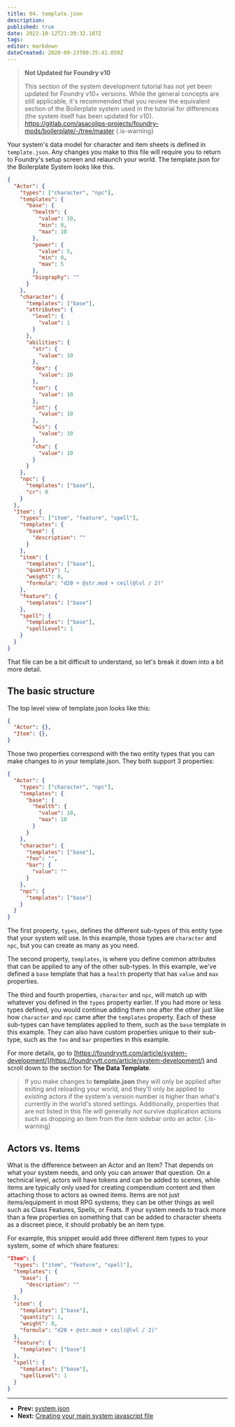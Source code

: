 ```yaml
---
title: 04. template.json
description: 
published: true
date: 2022-10-12T21:39:32.187Z
tags: 
editor: markdown
dateCreated: 2020-09-23T00:35:41.059Z
---
```


> **Not Updated for Foundry v10**
>
> This section of the system development tutorial has not yet been updated for Foundry v10+ versions. While the general concepts are still applicable, it's recommended that you review the equivalent section of the Boilerplate system used in the tutorial for differences (the system itself has been updated for v10).
> https://gitlab.com/asacolips-projects/foundry-mods/boilerplate/-/tree/master
{.is-warning}

Your system's data model for character and item sheets is defined in `template.json`. Any changes you make to this file will require you to return to Foundry's setup screen and relaunch your world. The template.json for the Boilerplate System looks like this.

```json
{
  "Actor": {
    "types": ["character", "npc"],
    "templates": {
      "base": {
        "health": {
          "value": 10,
          "min": 0,
          "max": 10
        },
        "power": {
          "value": 5,
          "min": 0,
          "max": 5
        },
        "biography": ""
      }
    },
    "character": {
      "templates": ["base"],
      "attributes": {
        "level": {
          "value": 1
        }
      },
      "abilities": {
        "str": {
          "value": 10
        },
        "dex": {
          "value": 10
        },
        "con": {
          "value": 10
        },
        "int": {
          "value": 10
        },
        "wis": {
          "value": 10
        },
        "cha": {
          "value": 10
        }
      }
    },
    "npc": {
      "templates": ["base"],
      "cr": 0
    }
  },
  "Item": {
    "types": ["item", "feature", "spell"],
    "templates": {
      "base": {
        "description": ""
      }
    },
    "item": {
      "templates": ["base"],
      "quantity": 1,
      "weight": 0,
      "formula": "d20 + @str.mod + ceil(@lvl / 2)"
    },
    "feature": {
      "templates": ["base"]
    },
    "spell": {
      "templates": ["base"],
      "spellLevel": 1
    }
  }
}

```

That file can be a bit difficult to understand, so let's break it down into a bit more detail.

## The basic structure

The top level view of template.json looks like this:

```json
{
  "Actor": {},
  "Item": {},
}
```

Those two properties correspond with the two entity types that you can make changes to in your template.json. They both support 3 properties:

```json
{
  "Actor": {
    "types": ["character", "npc"],
    "templates": {
      "base": {
        "health": {
          "value": 10,
          "max": 10
        }
      }
    },
    "character": {
      "templates": ["base"],
      "foo": "",
      "bar": {
        "value": ""
      }
    },
    "npc": {
      "templates": ["base"]
    }
  }
}
```

The first property, `types`, defines the different sub-types of this entity type that your system will use.  In this example, those types are `character` and `npc`, but you can create as many as you need.

The second property, `templates`, is where you define common attributes that can be applied to any of the other sub-types. In this example, we've defined a `base` template that has a `health` property that has `value` and `max` properties.

The third and fourth properties, `character` and `npc`, will match up with whatever you defined in the `types` property earlier. If you had more or less types defined, you would continue adding them one after the other just like how `character` and `npc` came after the `templates` property. Each of these sub-types can have templates applied to them, such as the `base` template in this example. They can also have custom properties unique to their sub-type, such as the `foo` and `bar` properties in this example.

For more details, go to [https://foundryvtt.com/article/system-development/](https://foundryvtt.com/article/system-development/) and scroll down to the section for **The Data Template**.

> If you make changes to **template.json** they will only be applied after exiting and reloading your world, and they'll only be applied to _existing_ actors if the system's version number is higher than what's currently in the world's stored settings. Additionally, properties that are not listed in this file will generally _not_ survive duplication actions such as dropping an item from the item sidebar onto an actor.
{.is-warning}


## Actors vs. Items

What is the difference between an Actor and an Item? That depends on what your system needs, and only you can answer that question. On a technical level, actors will have tokens and can be added to scenes, while items are typically only used for creating compendium content and then attaching those to actors as owned items. Items are not just items/equipment in most RPG systems; they can be other things as well such as Class Features, Spells, or Feats. If your system needs to track more than a few properties on something that can be added to character sheets as a discreet piece, it should probably be an item type.

For example, this snippet would add three different item types to your system, some of which share features:

```json
"Item": {
  "types": ["item", "feature", "spell"],
  "templates": {
    "base": {
      "description": ""
    }
  },
  "item": {
    "templates": ["base"],
    "quantity": 1,
    "weight": 0,
    "formula": "d20 + @str.mod + ceil(@lvl / 2)"
  },
  "feature": {
    "templates": ["base"]
  },
  "spell": {
    "templates": ["base"],
    "spellLevel": 1
  }
}
```

---

* **Prev:** [system.json](https://foundryvtt.wiki/en/development/guides/SD-tutorial/SD03-systemjson)
* **Next:** [Creating your main system javascript file](https://foundryvtt.wiki/en/development/guides/SD-tutorial/SD05-Creating-your-main-JS-file)